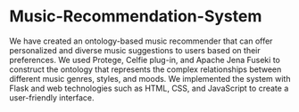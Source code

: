 # Music-Recommendation-System
We have created an ontology-based music recommender that can offer personalized and diverse music suggestions to users based on their preferences. We used Protege, Celfie plug-in, and Apache Jena Fuseki to construct the ontology that represents the complex relationships between different music genres, styles, and moods. We implemented the system with Flask and web technologies such as HTML, CSS, and JavaScript to create a user-friendly interface.
